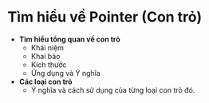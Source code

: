 # Tìm hiểu về Pointer (Con trỏ)
- **Tìm hiểu tổng quan về con trỏ**
  - Khái niệm
  - Khai báo
  - Kích thước
  - Ứng dụng và Ý nghĩa
- **Các loại con trỏ**
  - Ý nghĩa và cách sử dụng của từng loại con trỏ đó. 
